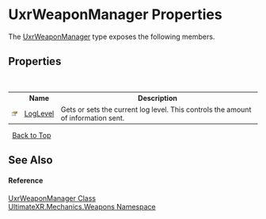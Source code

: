 # UxrWeaponManager Properties
 

The <a href="T_UltimateXR_Mechanics_Weapons_UxrWeaponManager">UxrWeaponManager</a> type exposes the following members.


## Properties
&nbsp;<table><tr><th></th><th>Name</th><th>Description</th></tr><tr><td>![Public property](media/pubproperty.gif "Public property")</td><td><a href="P_UltimateXR_Mechanics_Weapons_UxrWeaponManager_LogLevel">LogLevel</a></td><td>
Gets or sets the current log level. This controls the amount of information sent.</td></tr></table>&nbsp;
<a href="#uxrweaponmanager-properties">Back to Top</a>

## See Also


#### Reference
<a href="T_UltimateXR_Mechanics_Weapons_UxrWeaponManager">UxrWeaponManager Class</a><br /><a href="N_UltimateXR_Mechanics_Weapons">UltimateXR.Mechanics.Weapons Namespace</a><br />